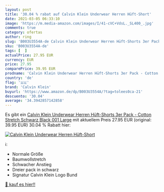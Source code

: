 ```yaml
---
layout: post
title: '30.04 % rabat auf Calvin Klein Underwear Herren Hüft-Short'
date: 2021-03-05 06:33:10
image: 'https://m.media-amazon.com/images/I/41-cVC+VdsL._SL400_.jpg'
comments: true
category: ofertas
author: ring
slug: 'B003U3554A-de Calvin Klein Underwear Herren Hüft-Shorts 3er Pack -...'
sku: 'B003U3554A-de'
tags: [  ]
actualPrice: 27.95 EUR
currency: EUR
price: 27.95
comparePrice: 39.95 EUR
prodname: 'Calvin Klein Underwear Herren Hüft-Shorts 3er Pack - Cotton Stretch  Schwarz  Black 001   Large'
country: 'de'
flag: '🇩🇪'
brand: 'Calvin Klein'
buyurl: 'https://www.amazon.de/dp/B003U3554A/?tag=tolees0ca-21'
descuento: '30.04'
average: '34.3942857142858'
---
```


Es gibt ein [Calvin Klein Underwear Herren Hüft-Shorts 3er Pack - Cotton Stretch  Schwarz  Black 001   Large](https://www.amazon.de/dp/B003U3554A/?tag=tolees0ca-21) mit aktuellem Preis 27.95 EUR (original: 39.95 EUR) 30.04 % Rabatt hier:

[![Calvin Klein Underwear Herren Hüft-Short](https://m.media-amazon.com/images/I/41-cVC+VdsL._SL400_.jpg)](https://www.amazon.de/dp/B003U3554A/?tag=tolees0ca-21)

ℹ️:

- Normale Größe
- Baumwollstretch
- Schwacher Anstieg
- Dreier pack in schwarz
- Signatur Calvin Klein Logo Bund

[🛒 kauf es hier!!](https://www.amazon.de/dp/B003U3554A/?tag=tolees0ca-21)
